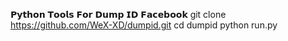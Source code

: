 𝗣𝘆𝘁𝗵𝗼𝗻 𝗧𝗼𝗼𝗹𝘀 𝗙𝗼𝗿 𝗗𝘂𝗺𝗽 𝗜𝗗 𝗙𝗮𝗰𝗲𝗯𝗼𝗼𝗸
git clone https://github.com/WeX-XD/dumpid.git
cd dumpid
python run.py

